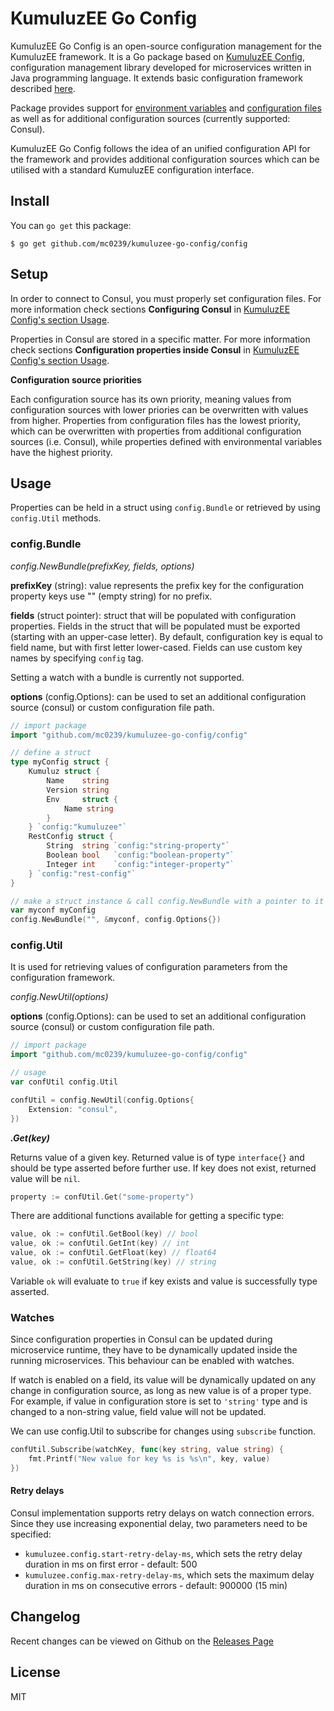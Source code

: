 # KumuluzEE Go Config

KumuluzEE Go Config is an open-source configuration management for the KumuluzEE framework. It is a Go package based on [KumuluzEE Config](https://github.com/kumuluz/kumuluzee-config), configuration management library developed for microservices written in Java programming language. It extends basic configuration framework described [here](https://github.com/kumuluz/kumuluzee/wiki/Configuration).

Package provides support for [environment variables](https://github.com/kumuluz/kumuluzee/wiki/Configuration#environment-variables) and [configuration files](https://github.com/kumuluz/kumuluzee/wiki/Configuration#configuration-files) as well as for additional configuration sources (currently supported: Consul).

KumuluzEE Go Config follows the idea of an unified configuration API for the framework and provides additional configuration sources which can be utilised with a standard KumuluzEE configuration interface.

## Install

You can `go get` this package:

```
$ go get github.com/mc0239/kumuluzee-go-config/config
```

## Setup

In order to connect to Consul, you must properly set configuration files. For more information check sections **Configuring Consul**  in [KumuluzEE Config's section Usage](https://github.com/kumuluz/kumuluzee-config#usage).

Properties in Consul are stored in a specific matter. For more information check sections  **Configuration properties inside Consul** in [KumuluzEE Config's section Usage](https://github.com/kumuluz/kumuluzee-config#usage).


**Configuration source priorities**

Each configuration source has its own priority, meaning values from configuration sources with lower priories can be overwritten with values from higher. Properties from configuration files has the lowest priority, which can be overwritten with properties from additional configuration sources (i.e. Consul), while properties defined with environmental variables have the highest priority.

## Usage

Properties can be held in a struct using `config.Bundle` or retrieved by using `config.Util` methods.

### config.Bundle

*config.NewBundle(prefixKey, fields, options)*

**prefixKey** (string): value represents the prefix key for the configuration property keys use "" (empty string) for no prefix.

**fields** (struct pointer): struct that will be populated with configuration properties. Fields in the struct that will be populated must be exported (starting with an upper-case letter). By default, configuration key is equal to field name, but with first letter lower-cased. Fields can use custom key names by specifying `config` tag.

Setting a watch with a bundle is currently not supported.

**options** (config.Options): can be used to set an additional configuration source (consul) or custom configuration file path.

```go
// import package
import "github.com/mc0239/kumuluzee-go-config/config"

// define a struct
type myConfig struct {
    Kumuluz struct {
        Name    string
        Version string
        Env     struct {
            Name string
        }
    } `config:"kumuluzee"`
    RestConfig struct {
        String  string `config:"string-property"`
        Boolean bool   `config:"boolean-property"`
        Integer int    `config:"integer-property"`
    } `config:"rest-config"`
}

// make a struct instance & call config.NewBundle with a pointer to it
var myconf myConfig
config.NewBundle("", &myconf, config.Options{})
```

### config.Util

It is used for retrieving values of configuration parameters from the configuration framework.

*config.NewUtil(options)*

**options** (config.Options): can be used to set an additional configuration source (consul) or custom configuration file path.

```go
// import package
import "github.com/mc0239/kumuluzee-go-config/config"

// usage
var confUtil config.Util

confUtil = config.NewUtil(config.Options{
    Extension: "consul",
})
```

***.Get(key)***

Returns value of a given key.
Returned value is of type `interface{}` and should be type asserted before further use. If key does not exist, returned value will be `nil`.

```go
property := confUtil.Get("some-property")
```

There are additional functions available for getting a specific type:

```go
value, ok := confUtil.GetBool(key) // bool
value, ok := confUtil.GetInt(key) // int
value, ok := confUtil.GetFloat(key) // float64
value, ok := confUtil.GetString(key) // string
```

Variable `ok` will evaluate to `true` if key exists and value is successfully type asserted.

### Watches

Since configuration properties in Consul can be updated during microservice runtime, they have to be dynamically updated inside the running microservices. This behaviour can be enabled with watches.

If watch is enabled on a field, its value will be dynamically updated on any change in configuration source, as long as new value is of a proper type. For example, if value in configuration store is set to `'string'` type and is changed to a non-string value, field value will not be updated.

We can use config.Util to subscribe for changes using `subscribe` function.

```go
confUtil.Subscribe(watchKey, func(key string, value string) {
    fmt.Printf("New value for key %s is %s\n", key, value)
})
```

#### Retry delays

Consul implementation supports retry delays on watch connection errors. Since they use increasing exponential delay, two parameters need to be specified:

* `kumuluzee.config.start-retry-delay-ms`, which sets the retry delay duration in ms on first error - default: 500
* `kumuluzee.config.max-retry-delay-ms`, which sets the maximum delay duration in ms on consecutive errors - default: 900000 (15 min)

## Changelog

Recent changes can be viewed on Github on the [Releases Page](https://github.com/kumuluz/kumuluzee/releases)

## License

MIT

